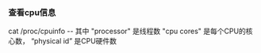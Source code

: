 ### 查看cpu信息
cat /proc/cpuinfo -- 其中 "processor" 是线程数 "cpu cores" 是每个CPU的核心数， “physical id” 是CPU硬件数

